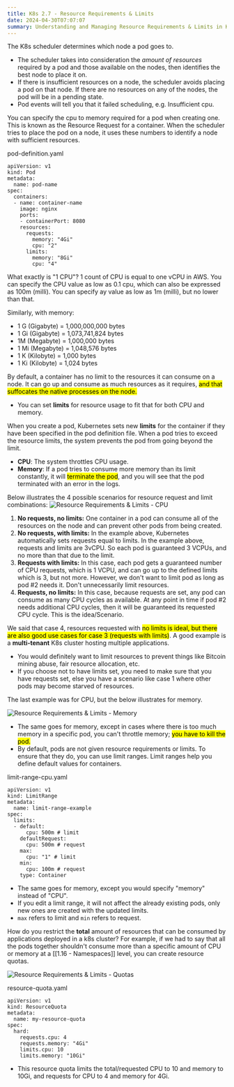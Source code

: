 ```yaml
---
title: K8s 2.7 - Resource Requirements & Limits
date: 2024-04-30T07:07:07
summary: Understanding and Managing Resource Requirements & Limits in Kubernetes
---
```

The K8s scheduler determines which node a pod goes to.
- The scheduler takes into consideration the *amount of resources* required by a pod and those available on the nodes, then identifies the best node to place it on.
- If there is insufficient resources on a node, the scheduler avoids placing a pod on that node. If there are no resources on any of the nodes, the pod will be in a pending state.
- Pod events will tell you that it failed scheduling, e.g. Insufficient cpu.

You can specify the cpu to memory required for a pod when creating one. This is known as the Resource Request for a container. When the scheduler tries to place the pod on a node, it uses these numbers to identify a node with sufficient resources.

pod-definition.yaml
```
apiVersion: v1
kind: Pod
metadata:
  name: pod-name
spec:
  containers:
  - name: container-name
    image: nginx
    ports:
    - containerPort: 8080
    resources:
      requests:
        memory: "4Gi"
        cpu: "2"
      limits:
        memory: "8Gi"
        cpu: "4"
```

What exactly is "1 CPU"? 1 count of CPU is equal to one vCPU in AWS. You can specify the CPU value as low as 0.1 cpu, which can also be expressed as 100m (milli). You can specify ay value as low as 1m (milli), but no lower than that.

Similarly, with memory:
  - 1 G (Gigabyte) = 1,000,000,000 bytes
  - 1 Gi (Gigabyte) = 1,073,741,824 bytes
  - 1M (Megabyte) = 1,000,000 bytes
  - 1 Mi (Megabyte) = 1,048,576 bytes
  - 1 K (Kilobyte) = 1,000 bytes
  - 1 Ki (Kilobyte) = 1,024 bytes

By default, a container has no limit to the resources it can consume on a node. It can go up and consume as much resources as it requires, <mark>and that suffocates the native processes on the node.</mark>
- You can set **limits** for resource usage to fit that for both CPU and memory.

When you create a pod, Kubernetes sets new **limits** for the container if they have been specified in the pod definition file. When a pod tries to exceed the resource limits, the system prevents the pod from going beyond the limit.
- **CPU**: The system throttles CPU usage.
- **Memory**: If a pod tries to consume more memory than its limit constantly, it will <mark>terminate the pod</mark>, and you will see that the pod terminated with an error in the logs.

Below illustrates the 4 possible scenarios for resource request and limit combinations:
![Resource Requirements & Limits - CPU](/images/kubernetes/diagrams/2-7-1-resource-requirements-and-limits.png)

1) **No requests, no limits:** One container in a pod can consume all of the resources on the node and can prevent other pods from being created.
2) **No requests, with limits:** In the example above, Kubernetes automatically sets requests equal to limits. In the example above, requests and limits are 3vCPU. So each pod is guaranteed 3 VCPUs, and no more than that due to the limit.
3) **Requests with limits:** In this case, each pod gets a guaranteed number of CPU requests, which is 1 VCPU, and can go up to the defined limits which is 3, but not more. However, we don't want to limit pod as long as pod #2 needs it. Don't unnecessarily limit resources.
4) **Requests, no limits:** In this case, because requests are set, any pod can consume as many CPU cycles as available. At any point in time if pod #2 needs additional CPU cycles, then it will be guaranteed its requested CPU cycle. This is the idea/Scenario.

We said that case 4, resources requested with <mark>no limits is ideal, but there are also good use cases for case 3 (requests with limits)</mark>. A good example is a **multi-tenant** K8s cluster hosting multiple applications. 
- You would definitely want to limit resources to prevent things like Bitcoin mining abuse, fair resource allocation, etc. 
- If you choose not to have limits set, you need to make sure that you have requests set, else you have a scenario like case 1 where other pods may become starved of resources.

The last example was for CPU, but the below illustrates for memory.

![Resource Requirements & Limits - Memory](/images/kubernetes/diagrams/2-7-2-resource-requirements-and-limits.png)
- The same goes for memory, except in cases where there is too much memory in a specific pod, you can't throttle memory; <mark>you have to kill the pod.</mark>
- By default, pods are not given resource requirements or limits. To ensure that they do, you can use limit ranges. Limit ranges help you define default values for containers.

limit-range-cpu.yaml
```
apiVersion: v1
kind: LimitRange
metadata:
  name: limit-range-example
spec:
  limits:
  - default:
      cpu: 500m # limit
    defaultRequest: 
      cpu: 500m # request
    max:
      cpu: "1" # limit
    min:
      cpu: 100m # request
    type: Container

```
- The same goes for memory, except you would specify "memory" instead of "CPU".
- If you edit a limit range, it will not affect the already existing pods, only new ones are created with the updated limits.
- `max` refers to limit and `min` refers to request.

How do you restrict the **total** amount of resources that can be consumed by applications deployed in a k8s cluster? For example, if we had to say that all the pods together shouldn't consume more than a specific amount of CPU or memory at a [[1.16 - Namespaces]] level, you can create resource quotas.

![Resource Requirements & Limits - Quotas](/images/kubernetes/diagrams/2-7-3-resource-requirements-and-limits.png)

resource-quota.yaml
```
apiVersion: v1
kind: ResourceQuota
metadata:
  name: my-resource-quota
spec:
  hard:
    requests.cpu: 4
    requests.memory: "4Gi"
    limits.cpu: 10
    limits.memory: "10Gi"
```
- This resource quota limits the total/requested CPU to 10 and memory to 10Gi, and requests for CPU to 4 and memory for 4Gi.